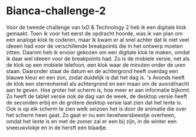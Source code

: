 # Bianca-challenge-2
Voor de tweede challenge van IxD & Technology 2 heb ik een digitale klok gemaakt. Toen ik voor het eerst de opdracht hoorde, was ik van plan om een analoge klok te coderen, maar ik kwam er al snel achter dat ik niet veel ideeen had voor de verschillende breakpoints die in het ontwerp moeten zitten. Daarom heb ik ervoor gekozen om een digitale klok te maken, omdat ik daar wel ideeen voor de breakpoints had. Zo is de mobiele versie, net als de klok op een mobiele telefoon, een klok waar de minuten onder de uren staan. Daaronder staat de datum en de achtergrond heeft overdag een blauwe kleur en een zon, zodat duidelijk is dat het dag is. 's Avonds heeft de klok een sterrenhemel als achtergrond en een maan om de avond/nacht aan te geven. Hoe groter het scherm is, hoe meer er aan informatie bijkomt. Zo heeft de tablet versie ook de dag van de week, de desktop versie heeft de seconden erbij en de grotere desktop versie laat zien dat het lente is. Ook is op elk scherm te zien welk seizoen het is door de animatie die over het scherm heen gaat. Zo gaat er nu een lieveheersbeestje overheen, omdat het lente is en met de zomer zal er een bij zijn, in de winter een sneeuwvlokje en in de hersft een blaadje.
